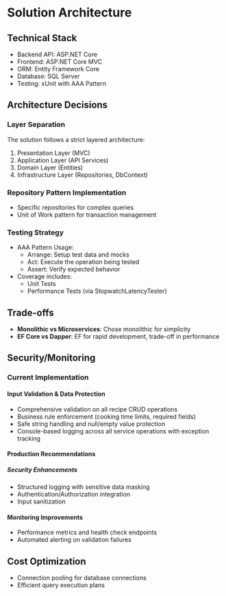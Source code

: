 # Solution Architecture

## Technical Stack
- Backend API: ASP.NET Core
- Frontend: ASP.NET Core MVC
- ORM: Entity Framework Core
- Database: SQL Server
- Testing: xUnit with AAA Pattern

## Architecture Decisions

### Layer Separation
The solution follows a strict layered architecture:
1. Presentation Layer (MVC)
2. Application Layer (API Services)
3. Domain Layer (Entities)
4. Infrastructure Layer (Repositories, DbContext)

### Repository Pattern Implementation
- Specific repositories for complex queries
- Unit of Work pattern for transaction management

### Testing Strategy
- AAA Pattern Usage:
  * Arrange: Setup test data and mocks
  * Act: Execute the operation being tested
  * Assert: Verify expected behavior
- Coverage includes:
  * Unit Tests
  * Performance Tests (via StopwatchLatencyTester)
## Trade-offs
- **Monolithic vs Microservices**: Chose monolithic for simplicity
- **EF Core vs Dapper**: EF for rapid development, trade-off in performance
## Security/Monitoring
### Current Implementation
#### Input Validation & Data Protection

- Comprehensive validation on all recipe CRUD operations
- Business rule enforcement (cooking time limits, required fields)
- Safe string handling and null/empty value protection
- Console-based logging across all service operations with exception tracking
#### Production Recommendations
##### Security Enhancements

- Structured logging with sensitive data masking
- Authentication/Authorization integration
- Input sanitization

#### Monitoring Improvements
- Performance metrics and health check endpoints
- Automated alerting on validation failures
## Cost Optimization
- Connection pooling for database connections
- Efficient query execution plans
